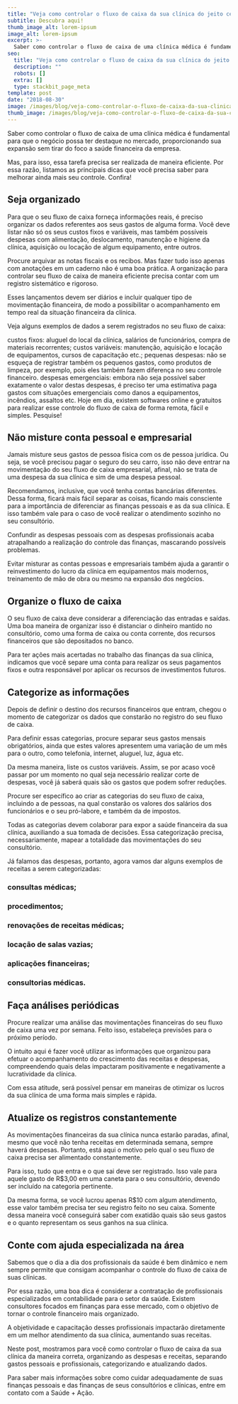 ```yaml
---
title: "Veja como controlar o fluxo de caixa da sua clínica do jeito certo"
subtitle: Descubra aqui!
thumb_image_alt: lorem-ipsum
image_alt: lorem-ipsum
excerpt: >-
  Saber como controlar o fluxo de caixa de uma clínica médica é fundamental para que o negócio possa ter destaque no mercado, proporcionando sua expansão sem tirar do foco a saúde financeira da empresa.
seo:
  title: "Veja como controlar o fluxo de caixa da sua clínica do jeito certo"
  description: ""
  robots: []
  extra: []
  type: stackbit_page_meta
template: post
date: "2018-08-30"
image: /images/blog/veja-como-controlar-o-fluxo-de-caixa-da-sua-clinica-do-jeito-certo.jpg
thumb_image: /images/blog/veja-como-controlar-o-fluxo-de-caixa-da-sua-clinica-do-jeito-certo.jpg
---
```


Saber como controlar o fluxo de caixa de uma clínica médica é fundamental para que o negócio possa ter destaque no mercado, proporcionando sua expansão sem tirar do foco a saúde financeira da empresa.

Mas, para isso, essa tarefa precisa ser realizada de maneira eficiente. Por essa razão, listamos as principais dicas que você precisa saber para melhorar ainda mais seu controle. Confira!

## Seja organizado

Para que o seu fluxo de caixa forneça informações reais, é preciso organizar os dados referentes aos seus gastos de alguma forma. Você deve listar não só os seus custos fixos e variáveis, mas também possíveis despesas com alimentação, deslocamento, manutenção e higiene da clínica, aquisição ou locação de algum equipamento, entre outros.

Procure arquivar as notas fiscais e os recibos. Mas fazer tudo isso apenas com anotações em um caderno não é uma boa prática. A organização para controlar seu fluxo de caixa de maneira eficiente precisa contar com um registro sistemático e rigoroso.

Esses lançamentos devem ser diários e incluir qualquer tipo de movimentação financeira, de modo a possibilitar o acompanhamento em tempo real da situação financeira da clínica.

Veja alguns exemplos de dados a serem registrados no seu fluxo de caixa:

custos fixos: aluguel do local da clínica, salários de funcionários, compra de materiais recorrentes;
custos variáveis: manutenção, aquisição e locação de equipamentos, cursos de capacitação etc.;
pequenas despesas: não se esqueça de registrar também os pequenos gastos, como produtos de limpeza, por exemplo, pois eles também fazem diferença no seu controle financeiro.
despesas emergenciais: embora não seja possível saber exatamente o valor destas despesas, é preciso ter uma estimativa paga gastos com situações emergenciais como danos a equipamentos, incêndios, assaltos etc.
Hoje em dia, existem softwares online e gratuitos para realizar esse controle do fluxo de caixa de forma remota, fácil e simples. Pesquise!

## Não misture conta pessoal e empresarial

Jamais misture seus gastos de pessoa física com os de pessoa jurídica. Ou seja, se você precisou pagar o seguro do seu carro, isso não deve entrar na movimentação do seu fluxo de caixa empresarial, afinal, não se trata de uma despesa da sua clínica e sim de uma despesa pessoal.

Recomendamos, inclusive, que você tenha contas bancárias diferentes. Dessa forma, ficará mais fácil separar as coisas, ficando mais consciente para a importância de diferenciar as finanças pessoais e as da sua clínica. E isso também vale para o caso de você realizar o atendimento sozinho no seu consultório.

Confundir as despesas pessoais com as despesas profissionais acaba atrapalhando a realização do controle das finanças, mascarando possíveis problemas.

Evitar misturar as contas pessoas e empresariais também ajuda a garantir o reinvestimento do lucro da clínica em equipamentos mais modernos, treinamento de mão de obra ou mesmo na expansão dos negócios.

## Organize o fluxo de caixa

O seu fluxo de caixa deve considerar a diferenciação das entradas e saídas. Uma boa maneira de organizar isso é distanciar o dinheiro mantido no consultório, como uma forma de caixa ou conta corrente, dos recursos financeiros que são depositados no banco.

Para ter ações mais acertadas no trabalho das finanças da sua clínica, indicamos que você separe uma conta para realizar os seus pagamentos fixos e outra responsável por aplicar os recursos de investimentos futuros.

## Categorize as informações

Depois de definir o destino dos recursos financeiros que entram, chegou o momento de categorizar os dados que constarão no registro do seu fluxo de caixa.

Para definir essas categorias, procure separar seus gastos mensais obrigatórios, ainda que estes valores apresentem uma variação de um mês para o outro, como telefonia, internet, aluguel, luz, água etc.

Da mesma maneira, liste os custos variáveis. Assim, se por acaso você passar por um momento no qual seja necessário realizar corte de despesas, você já saberá quais são os gastos que podem sofrer reduções.

Procure ser específico ao criar as categorias do seu fluxo de caixa, incluindo a de pessoas, na qual constarão os valores dos salários dos funcionários e o seu pró-labore, e também da de impostos.

Todas as categorias devem colaborar para expor a saúde financeira da sua clínica, auxiliando a sua tomada de decisões. Essa categorização precisa, necessariamente, mapear a totalidade das movimentações do seu consultório.

Já falamos das despesas, portanto, agora vamos dar alguns exemplos de receitas a serem categorizadas:

### consultas médicas;

### procedimentos;

### renovações de receitas médicas;

### locação de salas vazias;

### aplicações financeiras;

### consultorias médicas.

## Faça análises periódicas

Procure realizar uma análise das movimentações financeiras do seu fluxo de caixa uma vez por semana. Feito isso, estabeleça previsões para o próximo período.

O intuito aqui é fazer você utilizar as informações que organizou para efetuar o acompanhamento do crescimento das receitas e despesas, compreendendo quais delas impactaram positivamente e negativamente a lucratividade da clínica.

Com essa atitude, será possível pensar em maneiras de otimizar os lucros da sua clínica de uma forma mais simples e rápida.

## Atualize os registros constantemente

As movimentações financeiras da sua clínica nunca estarão paradas, afinal, mesmo que você não tenha receitas em determinada semana, sempre haverá despesas. Portanto, está aqui o motivo pelo qual o seu fluxo de caixa precisa ser alimentado constantemente.

Para isso, tudo que entra e o que sai deve ser registrado. Isso vale para aquele gasto de R$3,00 em uma caneta para o seu consultório, devendo ser incluído na categoria pertinente.

Da mesma forma, se você lucrou apenas R$10 com algum atendimento, esse valor também precisa ter seu registro feito no seu caixa. Somente dessa maneira você conseguirá saber com exatidão quais são seus gastos e o quanto representam os seus ganhos na sua clínica.

## Conte com ajuda especializada na área

Sabemos que o dia a dia dos profissionais da saúde é bem dinâmico e nem sempre permite que consigam acompanhar o controle do fluxo de caixa de suas clínicas.

Por essa razão, uma boa dica é considerar a contratação de profissionais especializados em contabilidade para o setor da saúde. Existem consultores focados em finanças para esse mercado, com o objetivo de tornar o controle financeiro mais organizado.

A objetividade e capacitação desses profissionais impactarão diretamente em um melhor atendimento da sua clínica, aumentando suas receitas.

Neste post, mostramos para você como controlar o fluxo de caixa da sua clínica da maneira correta, organizando as despesas e receitas, separando gastos pessoais e profissionais, categorizando e atualizando dados.

Para saber mais informações sobre como cuidar adequadamente de suas finanças pessoais e das finanças de seus consultórios e clínicas, entre em contato com a Saúde + Ação.
